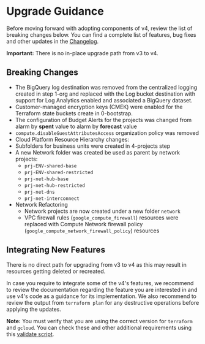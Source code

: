 # Upgrade Guidance
Before moving forward with adopting components of v4, review the list of breaking changes below. You can find a complete list of features, bug fixes and other updates in the [Changelog](https://github.com/terraform-google-modules/terraform-example-foundation/blob/master/CHANGELOG.md).

**Important:** There is no in-place upgrade path from v3 to v4.

## Breaking Changes

- The BigQuery log destination was removed from the centralized logging created in step 1-org and replaced with the Log bucket destination with support for Log Analytics enabled and associated a BigQuery dataset.
- Customer-managed encryption keys (CMEK) were enabled for the Terraform state buckets create in 0-bootstrap.
- The configuration of Budget Alerts for the projects was changed from alarm by **spent** value to alarm by **forecast** value
- `compute.disableGuestAttributesAccess` organization policy was removed
-  Cloud Platform Resource Hierarchy changes:
  - Subfolders for business units were created in 4-projects step
  - A new Network folder was created be used as parent by network projects:
    - `prj-ENV-shared-base`
    - `prj-ENV-shared-restricted`
    - `prj-net-hub-base`
    - `prj-net-hub-restricted`
    - `prj-net-dns`
    - `prj-net-interconnect`
- Network Refactoring
  - Network projects are now created under a new folder `network`
  - VPC firewall rules (`google_compute_firewall`) resources were replaced with Compute Network firewall policy (`google_compute_network_firewall_policy`) resources

## Integrating New Features

There is no direct path for upgrading from v3 to v4 as this may result in resources getting deleted or recreated.

In case you require to integrate some of the v4's features, we recommend to review the documentation regarding the feature you are interested in and use v4's code as a guidance for its implementation. We also recommend to review the output from `terraform plan` for any destructive operations before applying the updates.

**Note:** You must verify that you are using the correct version for `terraform` and `gcloud`.
You can check these and other additional requirements using this [validate script](https://github.com/terraform-google-modules/terraform-example-foundation/blob/master/scripts/validate-requirements.sh).
